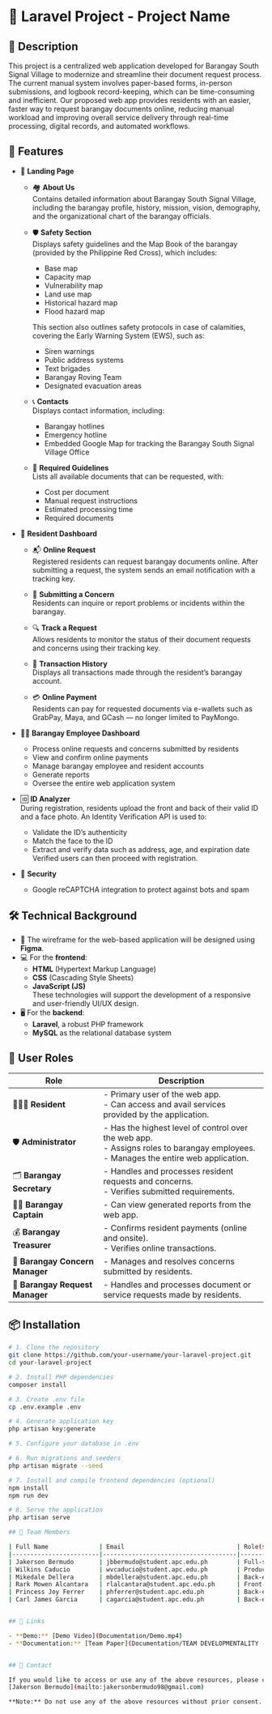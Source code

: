 # 📘 Laravel Project - Project Name
## 📖 Description
This project is a centralized web application developed for Barangay South Signal Village to modernize and streamline their document request process. The current manual system involves paper-based forms, in-person submissions, and logbook record-keeping, which can be time-consuming and inefficient. Our proposed web app provides residents with an easier, faster way to request barangay documents online, reducing manual workload and improving overall service delivery through real-time processing, digital records, and automated workflows.

## 🚀 Features

- 📄 **Landing Page**
    - 🏘️ **About Us**  
      Contains detailed information about Barangay South Signal Village, including the barangay profile, history, mission, vision, demography, and the organizational chart of the barangay officials.
      
    - 🛡️ **Safety Section**  
      Displays safety guidelines and the Map Book of the barangay (provided by the Philippine Red Cross), which includes:
        - Base map
        - Capacity map
        - Vulnerability map
        - Land use map
        - Historical hazard map
        - Flood hazard map  
      
      This section also outlines safety protocols in case of calamities, covering the Early Warning System (EWS), such as:
        - Siren warnings
        - Public address systems
        - Text brigades
        - Barangay Roving Team
        - Designated evacuation areas

    - 📞 **Contacts**  
      Displays contact information, including:
        - Barangay hotlines
        - Emergency hotline
        - Embedded Google Map for tracking the Barangay South Signal Village Office

    - 📃 **Required Guidelines**  
      Lists all available documents that can be requested, with:
        - Cost per document
        - Manual request instructions
        - Estimated processing time
        - Required documents

- 👥 **Resident Dashboard**
    - 📬 **Online Request**  
      Registered residents can request barangay documents online. After submitting a request, the system sends an email notification with a tracking key.
      
    - 📝 **Submitting a Concern**  
      Residents can inquire or report problems or incidents within the barangay.

    - 🔍 **Track a Request**  
      Allows residents to monitor the status of their document requests and concerns using their tracking key.

    - 📑 **Transaction History**  
      Displays all transactions made through the resident’s barangay account.

    - 💳 **Online Payment**  
      Residents can pay for requested documents via e-wallets such as GrabPay, Maya, and GCash — no longer limited to PayMongo.

- 🧑‍💼 **Barangay Employee Dashboard**
    - Process online requests and concerns submitted by residents
    - View and confirm online payments
    - Manage barangay employee and resident accounts
    - Generate reports
    - Oversee the entire web application system

- 🆔 **ID Analyzer**  
  During registration, residents upload the front and back of their valid ID and a face photo. An Identity Verification API is used to:
    - Validate the ID’s authenticity
    - Match the face to the ID
    - Extract and verify data such as address, age, and expiration date  
  Verified users can then proceed with registration.

- 🔐 **Security**
    - Google reCAPTCHA integration to protect against bots and spam

## 🛠️ Technical Background

- 🎨 The wireframe for the web-based application will be designed using **Figma**.
- 💻 For the **frontend**:
  - **HTML** (Hypertext Markup Language)
  - **CSS** (Cascading Style Sheets)
  - **JavaScript (JS)**  
  These technologies will support the development of a responsive and user-friendly UI/UX design.
- 🖥️ For the **backend**:
  - **Laravel**, a robust PHP framework
  - **MySQL** as the relational database system

## 👤 User Roles

| Role                     | Description |
|--------------------------|-------------|
| 🧑‍🤝‍🧑 **Resident**         | - Primary user of the web app. <br> - Can access and avail services provided by the application. |
| 🛡️ **Administrator**      | - Has the highest level of control over the web app. <br> - Assigns roles to barangay employees. <br> - Manages the entire web application. |
| 🗂️ **Barangay Secretary** | - Handles and processes resident requests and concerns. <br> - Verifies submitted requirements. |
| 🧑‍⚖️ **Barangay Captain**  | - Can view generated reports from the web app. |
| 💰 **Barangay Treasurer** | - Confirms resident payments (online and onsite). <br> - Verifies online transactions. |
| 📢 **Barangay Concern Manager** | - Manages and resolves concerns submitted by residents. |
| 📄 **Barangay Request Manager** | - Handles and processes document or service requests made by residents. |

## 📦 Installation  
```bash
# 1. Clone the repository
git clone https://github.com/your-username/your-laravel-project.git
cd your-laravel-project

# 2. Install PHP dependencies
composer install

# 3. Create .env file
cp .env.example .env

# 4. Generate application key
php artisan key:generate

# 5. Configure your database in .env

# 6. Run migrations and seeders
php artisan migrate --seed

# 7. Install and compile frontend dependencies (optional)
npm install
npm run dev

# 8. Serve the application
php artisan serve

## 👥 Team Members

| Full Name              | Email                               | Role(s)                                                |
|------------------------|-------------------------------------|--------------------------------------------------------|
| Jakerson Bermudo       | jbbermudo@student.apc.edu.ph        | Full-stack Developer, Scrum Master                     |
| Wilkins Caducio        | wvcaducio@student.apc.edu.ph        | Product Owner, Front-end Developer, Scrum Member       |
| Mikedale Dellera       | mbdellera@student.apc.edu.ph        | Back-end Developer, Scrum Member                       |
| Rark Mowen Alcantara   | rlalcantara@student.apc.edu.ph      | Front-end Developer, Scrum Member                      |
| Princess Joy Ferrer    | phferrer@student.apc.edu.ph         | Back-end Developer, Scrum Member                       |
| Carl James Garcia      | cagarcia@student.apc.edu.ph         | Back-end Developer, Scrum Member                       |


## 📂 Links

- **Demo:** [Demo Video](Documentation/Demo.mp4)
- **Documentation:** [Team Paper](Documentation/TEAM DEVELOPMENTALITY - PAPER - AFTER PROOFREADING.docx)


## 📩 Contact

If you would like to access or use any of the above resources, please contact me at:  
[Jakerson Bermudo](mailto:jakersonbermudo98@gmail.com)  

**Note:** Do not use any of the above resources without prior consent.